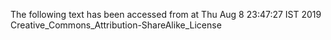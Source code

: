 The following text has been accessed from at Thu Aug 8 23:47:27 IST 2019
Creative_Commons_Attribution-ShareAlike_License
